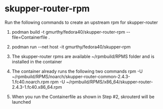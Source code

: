# skupper-router-rpm

Run the following commands to create an upstream rpm for skupper-router

1. podman build -t gmurthy/fedora40/skupper-router-rpm --file=Containerfile .
2. podman run --net host -it gmurthy/fedora40/skupper-rpm
3. The skupper-router rpms are available ~/rpmbuild/RPMS folder and is installed in the container

4. The container already runs the following two commands
  rpm -U ~/rpmbuild/RPMS/noarch/skupper-router-common-2.4.3-1.fc40.noarch.rpm
  rpm -U ~/rpmbuild/RPMS/x86_64/skupper-router-2.4.3-1.fc40.x86_64.rpm
5. When you run the Containerfile as shown in Step #2, skrouterd will be launched

